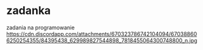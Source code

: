 # zadanka
zadania na programowanie
https://cdn.discordapp.com/attachments/670323786742104094/670388606250254355/84395438_629989827544898_7818455064300748800_n.jpg
